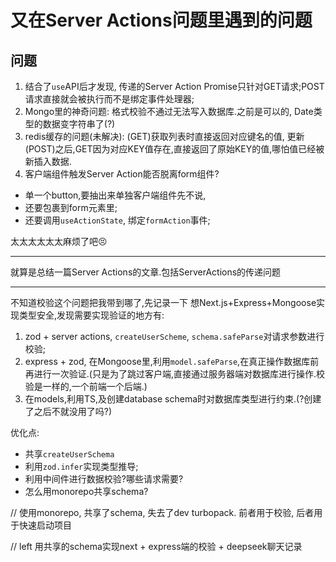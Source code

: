 # 又在Server Actions问题里遇到的问题

## 问题
1. 结合了`use`API后才发现, 传递的Server Action Promise只针对GET请求;POST请求直接就会被执行而不是绑定事件处理器;
2. Mongo里的神奇问题: 格式校验不通过无法写入数据库.之前是可以的, Date类型的数据变字符串了(?)
3. redis缓存的问题(未解决): (GET)获取列表时直接返回对应键名的值, 更新(POST)之后,GET因为对应KEY值存在,直接返回了原始KEY的值,哪怕值已经被新插入数据.
4. 客户端组件触发Server Action能否脱离form组件?  
* 单一个button,要抽出来单独客户端组件先不说, 
* 还要包裹到form元素里;
* 还要调用`useActionState`, 绑定`formAction`事件;
<div className="font-bold text-gray-500 text-xl">太太太太太太麻烦了吧😣</div>

--- 

<div class="text-red-500 font-bold text-xl">
就算是总结一篇Server Actions的文章.包括ServerActions的传递问题
</div>

---
不知道校验这个问题把我带到哪了,先记录一下
想Next.js+Express+Mongoose实现类型安全,发现需要实现验证的地方有:
1. zod + server actions, `createUserScheme`, `schema.safeParse`对请求参数进行校验;
2. express + zod, 在Mongoose里,利用`model.safeParse`,在真正操作数据库前再进行一次验证.(只是为了跳过客户端,直接通过服务器端对数据库进行操作.校验是一样的,一个前端一个后端.)
3. 在models,利用TS,及创建database schema时对数据库类型进行约束.(?创建了之后不就没用了吗?)

优化点:
* 共享`createUserSchema`
* 利用`zod.infer`实现类型推导;
* 利用中间件进行数据校验?哪些请求需要?
* 怎么用monorepo共享schema?

// 使用monorepo, 共享了schema, 失去了dev turbopack. 前者用于校验, 后者用于快速启动项目

// left 用共享的schema实现next + express端的校验 + deepseek聊天记录

